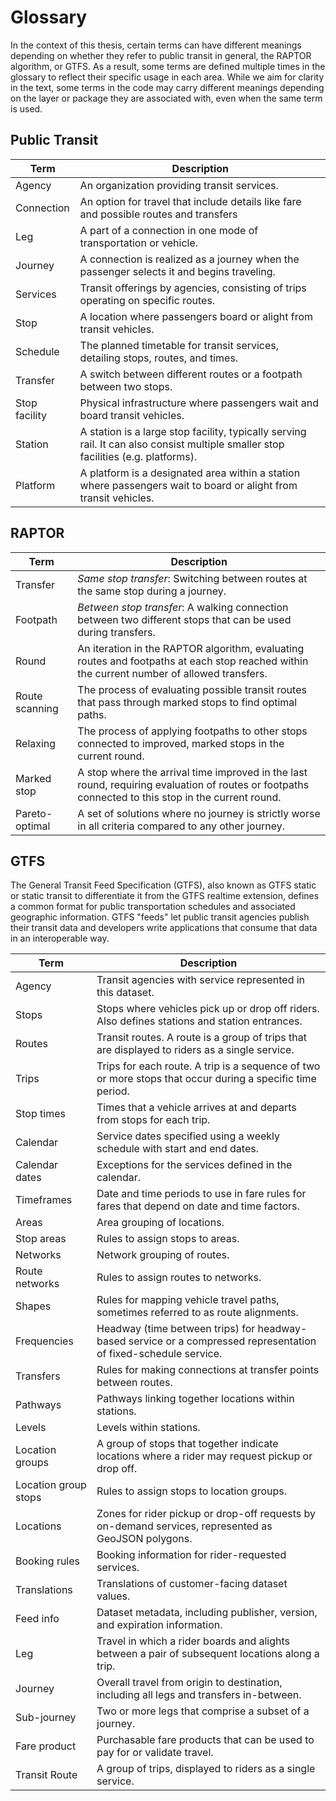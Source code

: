 # Glossary

In the context of this thesis, certain terms can have different meanings depending on whether they refer to public
transit in general, the RAPTOR algorithm, or GTFS. As a result, some terms are defined multiple times in the glossary to
reflect their specific usage in each area. While we aim for clarity in the text, some terms in the code may carry
different meanings depending on the layer or package they are associated with, even when the same term is used.

## Public Transit

| Term          | Description                                                                                                                        |
|---------------|------------------------------------------------------------------------------------------------------------------------------------|
| Agency        | An organization providing transit services.                                                                                        |
| Connection    | An option for travel that include details like fare and possible routes and transfers                                              |
| Leg           | A part of a connection in one mode of transportation or vehicle.                                                                   |
| Journey       | A connection is realized as a journey when the passenger selects it and begins traveling.                                          |
| Services      | Transit offerings by agencies, consisting of trips operating on specific routes.                                                   |
| Stop          | A location where passengers board or alight from transit vehicles.                                                                 |
| Schedule      | The planned timetable for transit services, detailing stops, routes, and times.                                                    |
| Transfer      | A switch between different routes or a footpath between two stops.                                                                 |
| Stop facility | Physical infrastructure where passengers wait and board transit vehicles.                                                          |
| Station       | A station is a large stop facility, typically serving rail. It can also consist multiple smaller stop facilities (e.g. platforms). |
| Platform      | A platform is a designated area within a station where passengers wait to board or alight from transit vehicles.                   |

## RAPTOR

| Term           | Description                                                                                                                                        |
|----------------|----------------------------------------------------------------------------------------------------------------------------------------------------|
| Transfer       | *Same stop transfer*: Switching between routes at the same stop during a journey.                                                                  |
| Footpath       | *Between stop transfer*: A walking connection between two different stops that can be used during transfers.                                       |
| Round          | An iteration in the RAPTOR algorithm, evaluating routes and footpaths at each stop reached within the current number of allowed transfers.         |
| Route scanning | The process of evaluating possible transit routes that pass through marked stops to find optimal paths.                                            |
| Relaxing       | The process of applying footpaths to other stops connected to improved, marked stops in the current round.                                         |
| Marked stop    | A stop where the arrival time improved in the last round, requiring evaluation of routes or footpaths connected to this stop in the current round. |
| Pareto-optimal | A set of solutions where no journey is strictly worse in all criteria compared to any other journey.                                               |

## GTFS

The General Transit Feed Specification (GTFS), also known as GTFS static or static transit to differentiate it from the
GTFS realtime extension, defines a common format for public transportation schedules and associated geographic
information. GTFS "feeds" let public transit agencies publish their transit data and developers write applications that
consume that data in an interoperable way.

| Term                 | Description                                                                                                      |
|----------------------|------------------------------------------------------------------------------------------------------------------|
| Agency               | Transit agencies with service represented in this dataset.                                                       |
| Stops                | Stops where vehicles pick up or drop off riders. Also defines stations and station entrances.                    |
| Routes               | Transit routes. A route is a group of trips that are displayed to riders as a single service.                    |
| Trips                | Trips for each route. A trip is a sequence of two or more stops that occur during a specific time period.        |
| Stop times           | Times that a vehicle arrives at and departs from stops for each trip.                                            |
| Calendar             | Service dates specified using a weekly schedule with start and end dates.                                        |
| Calendar dates       | Exceptions for the services defined in the calendar.                                                             |
| Timeframes           | Date and time periods to use in fare rules for fares that depend on date and time factors.                       |
| Areas                | Area grouping of locations.                                                                                      |
| Stop areas           | Rules to assign stops to areas.                                                                                  |
| Networks             | Network grouping of routes.                                                                                      |
| Route networks       | Rules to assign routes to networks.                                                                              |
| Shapes               | Rules for mapping vehicle travel paths, sometimes referred to as route alignments.                               |
| Frequencies          | Headway (time between trips) for headway-based service or a compressed representation of fixed-schedule service. |
| Transfers            | Rules for making connections at transfer points between routes.                                                  |
| Pathways             | Pathways linking together locations within stations.                                                             |
| Levels               | Levels within stations.                                                                                          |
| Location groups      | A group of stops that together indicate locations where a rider may request pickup or drop off.                  |
| Location group stops | Rules to assign stops to location groups.                                                                        |
| Locations            | Zones for rider pickup or drop-off requests by on-demand services, represented as GeoJSON polygons.              |
| Booking rules        | Booking information for rider-requested services.                                                                |
| Translations         | Translations of customer-facing dataset values.                                                                  |
| Feed info            | Dataset metadata, including publisher, version, and expiration information.                                      |
| Leg                  | Travel in which a rider boards and alights between a pair of subsequent locations along a trip.                  |
| Journey              | Overall travel from origin to destination, including all legs and transfers in-between.                          |
| Sub-journey          | Two or more legs that comprise a subset of a journey.                                                            |
| Fare product         | Purchasable fare products that can be used to pay for or validate travel.                                        |
| Transit Route        | A group of trips, displayed to riders as a single service.                                                       |
